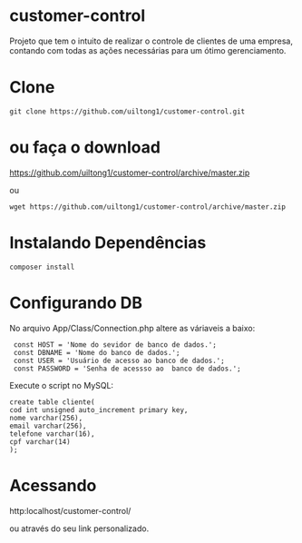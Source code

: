 # customer-control
Projeto que tem o intuito de realizar o controle de clientes de uma empresa, contando com todas as ações necessárias para um ótimo gerenciamento.

# Clone
```shell
git clone https://github.com/uiltong1/customer-control.git
````
# ou faça o download 

https://github.com/uiltong1/customer-control/archive/master.zip

ou 
```shell
wget https://github.com/uiltong1/customer-control/archive/master.zip
```

# Instalando Dependências 

```shel
composer install 
```
# Configurando DB

No arquivo App/Class/Connection.php altere as váriaveis a baixo:

```shel
 const HOST = 'Nome do sevidor de banco de dados.';
 const DBNAME = 'Nome do banco de dados.';
 const USER = 'Usuário de acesso ao banco de dados.';
 const PASSWORD = 'Senha de acessso ao  banco de dados.';
```
Execute o script no MySQL:
```shel
create table cliente(
cod int unsigned auto_increment primary key,
nome varchar(256),
email varchar(256),
telefone varchar(16),
cpf varchar(14)
);
```
# Acessando

http:localhost/customer-control/

ou através do seu link personalizado.
